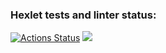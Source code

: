 ### Hexlet tests and linter status:
[![Actions Status](https://github.com/Cher-Cash/python-project-49/workflows/hexlet-check/badge.svg)](https://github.com/Cher-Cash/python-project-49/actions)
<a href="https://codeclimate.com/github/Cher-Cash/python-project-49/maintainability"><img src="https://api.codeclimate.com/v1/badges/7521bf7a17e92e14f0d6/maintainability" /></a>
